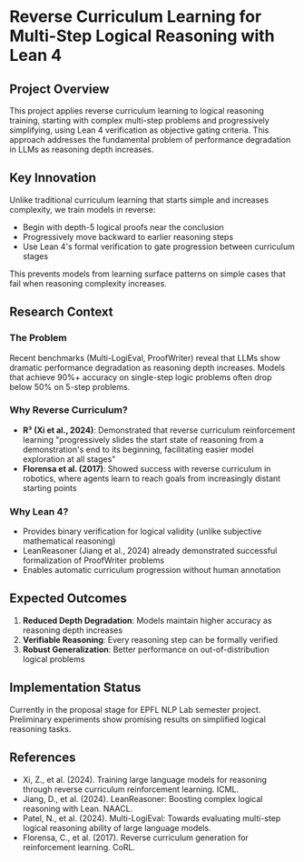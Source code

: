 # Reverse Curriculum Learning for Multi-Step Logical Reasoning with Lean 4

## Project Overview

This project applies reverse curriculum learning to logical reasoning training, starting with complex multi-step problems and progressively simplifying, using Lean 4 verification as objective gating criteria. This approach addresses the fundamental problem of performance degradation in LLMs as reasoning depth increases.

## Key Innovation

Unlike traditional curriculum learning that starts simple and increases complexity, we train models in reverse:
- Begin with depth-5 logical proofs near the conclusion
- Progressively move backward to earlier reasoning steps
- Use Lean 4's formal verification to gate progression between curriculum stages

This prevents models from learning surface patterns on simple cases that fail when reasoning complexity increases.

## Research Context

### The Problem
Recent benchmarks (Multi-LogiEval, ProofWriter) reveal that LLMs show dramatic performance degradation as reasoning depth increases. Models that achieve 90%+ accuracy on single-step logic problems often drop below 50% on 5-step problems.

### Why Reverse Curriculum?
- **R³ (Xi et al., 2024)**: Demonstrated that reverse curriculum reinforcement learning "progressively slides the start state of reasoning from a demonstration's end to its beginning, facilitating easier model exploration at all stages"
- **Florensa et al. (2017)**: Showed success with reverse curriculum in robotics, where agents learn to reach goals from increasingly distant starting points

### Why Lean 4?
- Provides binary verification for logical validity (unlike subjective mathematical reasoning)
- LeanReasoner (Jiang et al., 2024) already demonstrated successful formalization of ProofWriter problems
- Enables automatic curriculum progression without human annotation
  
## Expected Outcomes

1. **Reduced Depth Degradation**: Models maintain higher accuracy as reasoning depth increases
2. **Verifiable Reasoning**: Every reasoning step can be formally verified
3. **Robust Generalization**: Better performance on out-of-distribution logical problems

## Implementation Status

Currently in the proposal stage for EPFL NLP Lab semester project. Preliminary experiments show promising results on simplified logical reasoning tasks.

## References

- Xi, Z., et al. (2024). Training large language models for reasoning through reverse curriculum reinforcement learning. ICML.
- Jiang, D., et al. (2024). LeanReasoner: Boosting complex logical reasoning with Lean. NAACL.
- Patel, N., et al. (2024). Multi-LogiEval: Towards evaluating multi-step logical reasoning ability of large language models.
- Florensa, C., et al. (2017). Reverse curriculum generation for reinforcement learning. CoRL.
